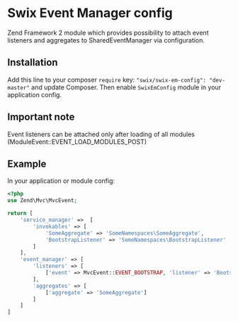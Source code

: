 Swix Event Manager config
==============
Zend Framework 2 module which provides possibility to attach event listeners and aggregates to SharedEventManager via configuration.

Installation
--------------
Add this line to your composer `require` key: `"swix/swix-em-config": "dev-master"` and update Composer. Then enable `SwixEmConfig` module in your application config.

Important note
--------------
Event listeners can be attached only after loading of all modules (ModuleEvent::EVENT_LOAD_MODULES_POST)

Example
--------------
In your application or module config:
```php
<?php
use Zend\Mvc\MvcEvent;

return [
    'service_manager' =>  [
        'invokables' => [
            'SomeAggregate' => 'SomeNamespaces\SomeAggregate',
            'BootstrapListener' => 'SomeNamespaces\BootstrapListener'
        ]
    ],
    'event_manager' => [
        'listeners' => [
            ['event' => MvcEvent::EVENT_BOOTSTRAP, 'listener' => 'BootstrapListener']
        ],
        'aggregates' => [
            ['aggregate' => 'SomeAggregate']
        ]
    ]
]
```
